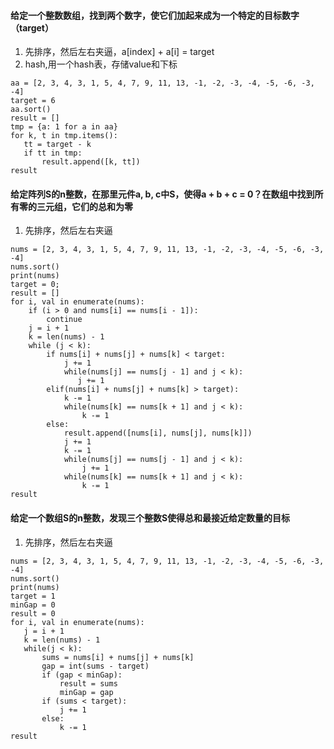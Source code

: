 #### 给定一个整数数组，找到两个数字，使它们加起来成为一个特定的目标数字（target）
1. 先排序，然后左右夹逼，a[index] + a[i] = target
2. hash,用一个hash表，存储value和下标
```
aa = [2, 3, 4, 3, 1, 5, 4, 7, 9, 11, 13, -1, -2, -3, -4, -5, -6, -3, -4]
target = 6
aa.sort()
result = []
tmp = {a: 1 for a in aa}
for k, t in tmp.items():
   tt = target - k
   if tt in tmp:
       result.append([k, tt])
result
```

#### 给定阵列S的n整数，在那里元件a, b, c中S，使得a + b + c = 0？在数组中找到所有零的三元组，它们的总和为零
1. 先排序，然后左右夹逼
```
nums = [2, 3, 4, 3, 1, 5, 4, 7, 9, 11, 13, -1, -2, -3, -4, -5, -6, -3, -4]
nums.sort()
print(nums)
target = 0;
result = []
for i, val in enumerate(nums):
    if (i > 0 and nums[i] == nums[i - 1]):
        continue
    j = i + 1
    k = len(nums) - 1
    while (j < k):
        if nums[i] + nums[j] + nums[k] < target:
            j += 1
            while(nums[j] == nums[j - 1] and j < k):
               j += 1
        elif(nums[i] + nums[j] + nums[k] > target):
            k -= 1
            while(nums[k] == nums[k + 1] and j < k):
                k -= 1
        else:
            result.append([nums[i], nums[j], nums[k]])
            j += 1
            k -= 1
            while(nums[j] == nums[j - 1] and j < k):
                j += 1
            while(nums[k] == nums[k + 1] and j < k):
                k -= 1
result
```

#### 给定一个数组S的n整数，发现三个整数S使得总和最接近给定数量的目标
1. 先排序，然后左右夹逼
```
nums = [2, 3, 4, 3, 1, 5, 4, 7, 9, 11, 13, -1, -2, -3, -4, -5, -6, -3, -4]
nums.sort()
print(nums)
target = 1
minGap = 0
result = 0
for i, val in enumerate(nums):
   j = i + 1
   k = len(nums) - 1
   while(j < k):
       sums = nums[i] + nums[j] + nums[k]
       gap = int(sums - target)
       if (gap < minGap):
           result = sums
           minGap = gap
       if (sums < target):
           j += 1
       else:
           k -= 1
result
```




